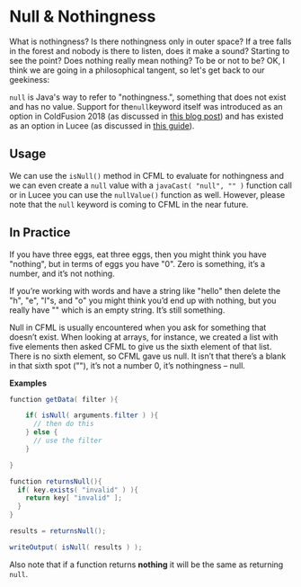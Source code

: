 # Null & Nothingness

What is nothingness? Is there nothingness only in outer space? If a tree falls in the forest and nobody is there to listen, does it make a sound? Starting to see the point? Does nothing really mean nothing? To be or not to be? OK, I think we are going in a philosophical tangent, so let's get back to our geekiness:

`null` is Java's way to refer to "nothingness.", something that does not exist and has no value.  Support for the`null`keyword itself was introduced as an option in ColdFusion 2018 (as discussed in [this blog post](https://coldfusion.adobe.com/2018/07/null-support-in-coldfusion-2018/)) and has existed as an option in Lucee (as discussed in [this guide](https://docs.lucee.org/guides/cookbooks/NullSupport.html)).

## Usage

We can use the `isNull()` method in CFML to evaluate for nothingness and we can even create a `null` value with a `javaCast( "null", "" )` function call or in Lucee you can use the `nullValue()` function as well. However, please note that the `null` keyword is coming to CFML in the near future.

## In Practice

If you have three eggs, eat three eggs, then you might think you have "nothing", but in terms of eggs you have "0". Zero is something, it’s a number, and it’s not nothing.

If you’re working with words and have a string like "hello" then delete the "h", "e", "l"s, and "o" you might think you’d end up with nothing, but you really have "" which is an empty string. It’s still something.

Null in CFML is usually encountered when you ask for something that doesn’t exist. When looking at arrays, for instance, we created a list with five elements then asked CFML to give us the sixth element of that list. There is no sixth element, so CFML gave us null. It isn’t that there’s a blank in that sixth spot \(""\), it’s not a number 0, it’s nothingness – null.

**Examples**

```java
function getData( filter ){

    if( isNull( arguments.filter ) ){
      // then do this
    } else {
      // use the filter
    }

}

function returnsNull(){
  if( key.exists( "invalid" ) ){
    return key[ "invalid" ];
  }
}

results = returnsNull();

writeOutput( isNull( results ) );
```

Also note that if a function returns **nothing** it will be the same as returning `null`.

